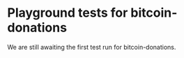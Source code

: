 # Playground tests for bitcoin-donations
We are still awaiting the first test run for bitcoin-donations.
